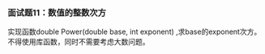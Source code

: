 ### 面试题11：数值的整数次方
实现函数double Power(double base, int exponent)
,求base的exponent次方。
不得使用库函数，同时不需要考虑大数问题。
